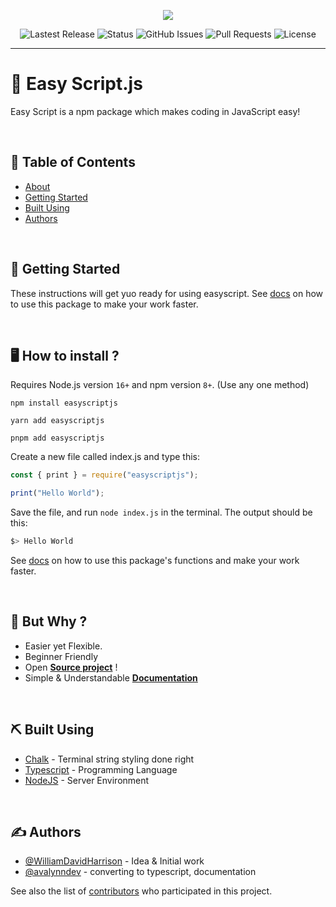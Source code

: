 <p align="center">
  <img src="https://images.easyscript.dev/banner.png" />
</p>

<p align="center">
  <img alt="Lastest Release" src="https://img.shields.io/github/v/release/easyscriptjs/easyscript?style=for-the-badge" />
  <img alt="Status" src="https://img.shields.io/badge/status-active-success.svg?style=for-the-badge" />
  <img alt="GitHub Issues" src="https://img.shields.io/github/issues/EasyScriptJS/EasyScript.svg?style=for-the-badge" />
  <img alt="Pull Requests" src="https://img.shields.io/github/issues-pr/EasyScriptJS/EasyScript.svg?style=for-the-badge" />
  <img alt="License" src="https://img.shields.io/badge/license-%20Creative%20Commons-blue?style=for-the-badge" />
</p>

---

# 🔻 Easy Script.js<a name = "about"></a>

Easy Script is a npm package which makes coding in JavaScript easy!

<br />

## 📝 Table of Contents

- [About](#about)
- [Getting Started](#getting_started)
- [Built Using](#built_using)
- [Authors](#authors)

<br />

## 🏁 Getting Started <a name = "getting_started"></a>

These instructions will get yuo ready for using easyscript. See [docs](https://docs.easyscript.dev) on how to use this package to make your work faster.

<br />

## 🖥️ How to install ?

Requires Node.js version `16+` and npm version `8+`.
(Use any one method)

```
npm install easyscriptjs
```

```
yarn add easyscriptjs
```

```
pnpm add easyscriptjs
```

Create a new file called index.js and type this:

```js
const { print } = require("easyscriptjs");

print("Hello World");
```

Save the file, and run `node index.js` in the terminal. The output should be this:

```bash
$> Hello World
```

See [docs](https://docs.easyscript.dev) on how to use this package's functions and make your work faster.

<br />

## 🤔 But Why ?

- Easier yet Flexible.
- Beginner Friendly
- Open **[Source project](https://github.com/EasyScriptJS/EasyScript)** !
- Simple & Understandable **[Documentation](https://docs.easyscript.dev)**

<br />

## ⛏️ Built Using <a name = "built_using"></a>

- [Chalk](https://www.mongodb.com/) - Terminal string styling done right
- [Typescript](https://www.typescriptlang.org) - Programming Language
- [NodeJS](https://nodejs.org/en/) - Server Environment

<br />

## ✍️ Authors <a name = "authors"></a>

- [@WilliamDavidHarrison](https://github.com/WilliamDavidHarrison) - Idea & Initial work
- [@avalynndev](https://github.com/avalynndev) - converting to typescript, documentation

See also the list of [contributors](https://github.com/EasyScriptJS/EasyScript/contributors) who participated in this project.